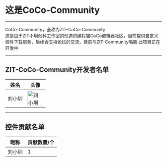 # 这是CoCo-Community

---

CoCo-Community，全称为ZIT-CoCo-Community  
这是由于ZIT小圳创科工作室的创造的编程猫CoCo编辑器社区，目前提供自定义控件下载服务，后续会支持论坛的交流，目前与ZIT-Community隔离
此项目正在开发中

---

## ZIT-CoCo-Community开发者名单

| 姓名   | 头像 |
| ------ | ---- |
| 刘小圳 | <img src="https://avatars.githubusercontent.com/u/149680880?v=4" width="50" height="50" alt="刘小圳的图片"> |

---

## 控件贡献名单

| 昵称   | 贡献数量/个 |
| ------ | ----------- |
| 刘小圳 | 1           |